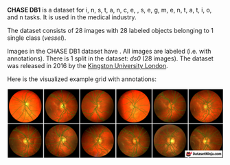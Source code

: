 **CHASE DB1** is a dataset for i, n, s, t, a, n, c, e, , s, e, g, m, e, n, t, a, t, i, o, and n tasks. It is used in the medical industry.

The dataset consists of 28 images with 28 labeled objects belonging to 1 single class (*vessel*).

Images in the CHASE DB1 dataset have . All images are labeled (i.e. with annotations). There is 1 split in the dataset: *ds0* (28 images). The dataset was released in 2016 by the [Kingston University London](https://www.kingston.ac.uk/).

Here is the visualized example grid with annotations:

<img src="https://github.com/dataset-ninja/chase-db1/raw/main/visualizations/horizontal_grid.png">
